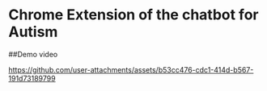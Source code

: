 # Chrome Extension of the chatbot for Autism

##Demo video



https://github.com/user-attachments/assets/b53cc476-cdc1-414d-b567-191d73189799

